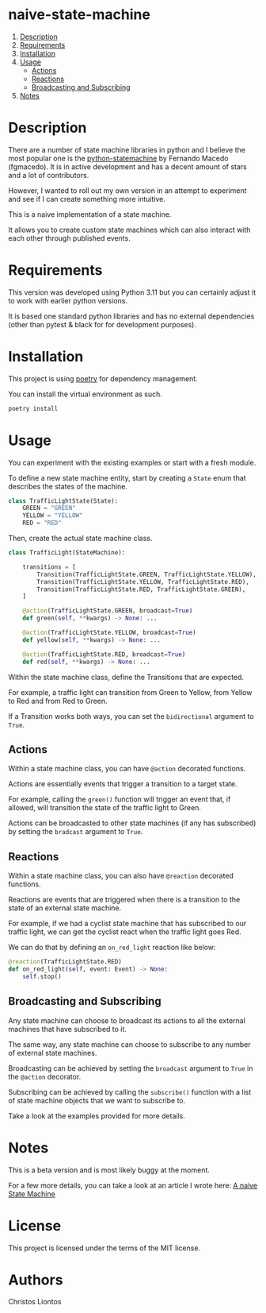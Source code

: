 # naive-state-machine
1. [Description](#description)
2. [Requirements](#requirements)
3. [Installation](#installation)
4. [Usage](#usage)
    * [Actions](#actions)
    * [Reactions](#reactions)
    * [Broadcasting and Subscribing](#broadcast-subscribe)
5. [Notes](#notes)

# Description <a name="description"></a>
There are a number of state machine libraries in python and I believe the most popular one is the [python-statemachine](https://python-statemachine.readthedocs.io/en/latest/) by Fernando Macedo (fgmacedo). It is in active development and has a decent amount of stars and a lot of contributors.

However, I wanted to roll out my own version in an attempt to experiment and see if I can create something more intuitive.

This is a naive implementation of a state machine.

It allows you to create custom state machines which can also interact with each other through published events.

# Requirements <a name="requirements"></a>
This version was developed using Python 3.11 but you can certainly adjust it to work with earlier python versions.

It is based one standard python libraries and has no external dependencies (other than pytest & black for for development purposes).

# Installation <a name="installation"></a>
This project is using [poetry](https://python-poetry.org/) for dependency management.

You can install the virtual environment as such.
```bash
poetry install
```

# Usage <a name="usage"></a>
You can experiment with the existing examples or start with a fresh module.

To define a new state machine entity, start by creating a `State` enum that describes the states of the machine.

```python
class TrafficLightState(State):
    GREEN = "GREEN"
    YELLOW = "YELLOW"
    RED = "RED"
```

Then, create the actual state machine class.

```python
class TrafficLight(StateMachine):

    transitions = [
        Transition(TrafficLightState.GREEN, TrafficLightState.YELLOW),
        Transition(TrafficLightState.YELLOW, TrafficLightState.RED),
        Transition(TrafficLightState.RED, TrafficLightState.GREEN),
    ]

    @action(TrafficLightState.GREEN, broadcast=True)
    def green(self, **kwargs) -> None: ...

    @action(TrafficLightState.YELLOW, broadcast=True)
    def yellow(self, **kwargs) -> None: ...

    @action(TrafficLightState.RED, broadcast=True)
    def red(self, **kwargs) -> None: ...
```

Within the state machine class, define the Transitions that are expected.

For example, a traffic light can transition from Green to Yellow, from Yellow to Red and from Red to Green.

If a Transition works both ways, you can set the `bidirectional` argument to `True`.

## Actions <a name="actions"></a>
Within a state machine class, you can have `@action` decorated functions.

Actions are essentially events that trigger a transition to a target state.

For example, calling the `green()` function will trigger an event that, if allowed, will transition the state of the traffic light to Green.

Actions can be broadcasted to other state machines (if any has subscribed) by setting the `bradcast` argument to `True`.

## Reactions <a name="reactions"></a>
Within a state machine class, you can also have `@reaction` decorated functions.

Reactions are events that are triggered when there is a transition to the state of an external state machine.

For example, if we had a cyclist state machine that has subscribed to our traffic light, we can get the cyclist react when the traffic light goes Red.

We can do that by defining an `on_red_light` reaction like below:
```python
@reaction(TrafficLightState.RED)
def on_red_light(self, event: Event) -> None:
    self.stop()
```

## Broadcasting and Subscribing <a name="broadcast-subscribe"></a>
Any state machine can choose to broadcast its actions to all the external machines that have subscribed to it.

The same way, any state machine can choose to subscribe to any number of external state machines.

Broadcasting can be achieved by setting the `broadcast` argument to `True` in the `@action` decorator.

Subscribing can be achieved by calling the `subscribe()` function with a list of state machine objects that we want to subscribe to.

Take a look at the examples provided for more details.

# Notes <a name="notes"></a>
This is a beta version and is most likely buggy at the moment.

For a few more details, you can take a look at an article I wrote here: [A naive State Machine](https://kolitiri.github.io/blogging-time/posts/naive-state-machine/)

# License
This project is licensed under the terms of the MIT license.

# Authors
Christos Liontos
